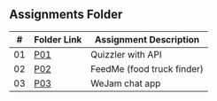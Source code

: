 ##  Assignments Folder

|   #   | Folder Link | Assignment Description |
| :---: | ----------- | ---------------------- |
|   01  |[P01](https://github.com/A-SH4W/4443-mob-Shaw/tree/main/Assignments/P04_Quizzler)      |    Quizzler with API |
|   02  |[P02](https://github.com/A-SH4W/4443-mob-Shaw/tree/main/Assignments/FeedMe)             |   FeedMe (food truck finder)|
|   03  |[P03](https://github.com/A-SH4W/4443-mob-Shaw/tree/main/Assignments/WeJam)      |  WeJam chat app |
